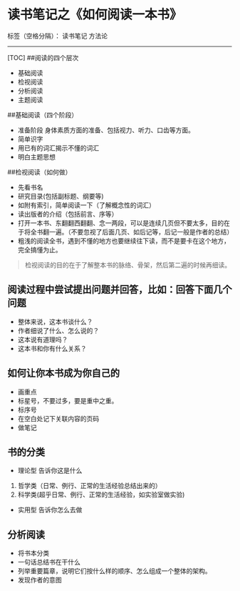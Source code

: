 ﻿# 读书笔记之《如何阅读一本书》

标签（空格分隔）： 读书笔记 方法论

---
[TOC]
##阅读的四个层次
- 基础阅读
- 检视阅读
- 分析阅读
- 主题阅读

##基础阅读（四个阶段）
- 准备阶段
身体素质方面的准备、包括视力、听力、口齿等方面。
- 简单识字
- 用已有的词汇揭示不懂的词汇
- 明白主题思想

##检视阅读（如何做）
- 先看书名
- 研究目录(包括副标题、纲要等)
- 如附有索引，简单阅读一下（了解概念性的词汇）
- 读出版者的介绍（包括前言、序等）
- 打开一本书、东翻翻西翻翻、念一两段，可以是连续几页但不要太多，目的在于将全书翻一遍。（不要忽视了后面几页、如后记等，后记一般是作者的总结）
- 粗浅的阅读全书，遇到不懂的地方也要继续往下读，而不是要卡在这个地方，完全搞懂为止。
> 检视阅读的目的在于了解整本书的脉络、骨架，然后第二遍的时候再细读。

## 阅读过程中尝试提出问题并回答，比如：回答下面几个问题
- 整体来说，这本书谈什么？
- 作者细说了什么、怎么说的？
- 这本说有道理吗？
- 这本书和你有什么关系？

## 如何让你本书成为你自己的
- 画重点
- 标星号，不要过多，要是重中之重。
- 标序号
- 在空白处记下关联内容的页码
- 做笔记

## 书的分类
- 理论型
告诉你这是什么
1. 哲学类（日常、例行、正常的生活经验总结出来的）
2. 科学类(超乎日常、例行、正常的生活经验，如实验室做实验)
- 实用型
告诉你怎么去做

## 分析阅读
- 将书本分类
- 一句话总结书在干什么
- 列举重要篇章，说明它们按什么样的顺序、怎么组成一个整体的架构。
- 发现作者的意图








